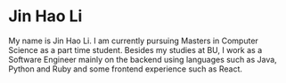 # Jin Hao Li

My name is Jin Hao Li. I am currently pursuing Masters in Computer Science as a part time student. Besides my studies at BU, I work as a Software Engineer mainly on the backend using languages such as Java, Python and Ruby and some frontend experience such as React. 